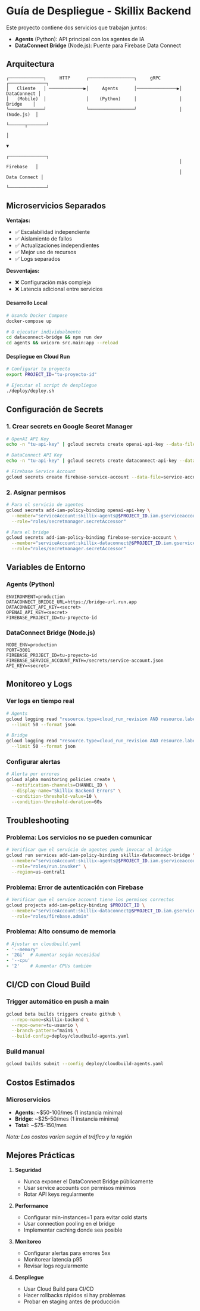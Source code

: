 # Guía de Despliegue - Skillix Backend

Este proyecto contiene dos servicios que trabajan juntos:
- **Agents** (Python): API principal con los agentes de IA
- **DataConnect Bridge** (Node.js): Puente para Firebase Data Connect

## Arquitectura

```
┌─────────────┐     HTTP      ┌─────────────────┐     gRPC       ┌──────────────┐
│   Cliente   │ ─────────────▶│     Agents      │───────────────▶│  DataConnect │
│   (Mobile)  │               │    (Python)     │                │    Bridge    │
└─────────────┘               └─────────────────┘                │   (Node.js)  │
                                                                 └──────┬───────┘
                                                                        │
                                                                        ▼
                                                                 ┌──────────────┐
                                                                 │   Firebase   │
                                                                 │ Data Connect │
                                                                 └──────────────┘
```

## Microservicios Separados

**Ventajas:**
- ✅ Escalabilidad independiente
- ✅ Aislamiento de fallos
- ✅ Actualizaciones independientes
- ✅ Mejor uso de recursos
- ✅ Logs separados

**Desventajas:**
- ❌ Configuración más compleja
- ❌ Latencia adicional entre servicios

#### Desarrollo Local
```bash
# Usando Docker Compose
docker-compose up

# O ejecutar individualmente
cd dataconnect-bridge && npm run dev
cd agents && uvicorn src.main:app --reload
```

#### Despliegue en Cloud Run
```bash
# Configurar tu proyecto
export PROJECT_ID="tu-proyecto-id"

# Ejecutar el script de despliegue
./deploy/deploy.sh
```

## Configuración de Secrets

### 1. Crear secrets en Google Secret Manager
```bash
# OpenAI API Key
echo -n "tu-api-key" | gcloud secrets create openai-api-key --data-file=-

# DataConnect API Key
echo -n "tu-api-key" | gcloud secrets create dataconnect-api-key --data-file=-

# Firebase Service Account
gcloud secrets create firebase-service-account --data-file=service-account.json
```

### 2. Asignar permisos
```bash
# Para el servicio de agentes
gcloud secrets add-iam-policy-binding openai-api-key \
  --member="serviceAccount:skillix-agents@$PROJECT_ID.iam.gserviceaccount.com" \
  --role="roles/secretmanager.secretAccessor"

# Para el bridge
gcloud secrets add-iam-policy-binding firebase-service-account \
  --member="serviceAccount:skillix-dataconnect@$PROJECT_ID.iam.gserviceaccount.com" \
  --role="roles/secretmanager.secretAccessor"
```

## Variables de Entorno

### Agents (Python)
```env
ENVIRONMENT=production
DATACONNECT_BRIDGE_URL=https://bridge-url.run.app
DATACONNECT_API_KEY=<secret>
OPENAI_API_KEY=<secret>
FIREBASE_PROJECT_ID=tu-proyecto-id
```

### DataConnect Bridge (Node.js)
```env
NODE_ENV=production
PORT=3001
FIREBASE_PROJECT_ID=tu-proyecto-id
FIREBASE_SERVICE_ACCOUNT_PATH=/secrets/service-account.json
API_KEY=<secret>
```

## Monitoreo y Logs

### Ver logs en tiempo real
```bash
# Agents
gcloud logging read "resource.type=cloud_run_revision AND resource.labels.service_name=skillix-agents" \
  --limit 50 --format json

# Bridge
gcloud logging read "resource.type=cloud_run_revision AND resource.labels.service_name=skillix-dataconnect-bridge" \
  --limit 50 --format json
```

### Configurar alertas
```bash
# Alerta por errores
gcloud alpha monitoring policies create \
  --notification-channels=CHANNEL_ID \
  --display-name="Skillix Backend Errors" \
  --condition-threshold-value=10 \
  --condition-threshold-duration=60s
```

## Troubleshooting

### Problema: Los servicios no se pueden comunicar
```bash
# Verificar que el servicio de agentes puede invocar al bridge
gcloud run services add-iam-policy-binding skillix-dataconnect-bridge \
  --member="serviceAccount:skillix-agents@$PROJECT_ID.iam.gserviceaccount.com" \
  --role="roles/run.invoker" \
  --region=us-central1
```

### Problema: Error de autenticación con Firebase
```bash
# Verificar que el service account tiene los permisos correctos
gcloud projects add-iam-policy-binding $PROJECT_ID \
  --member="serviceAccount:skillix-dataconnect@$PROJECT_ID.iam.gserviceaccount.com" \
  --role="roles/firebase.admin"
```

### Problema: Alto consumo de memoria
```yaml
# Ajustar en cloudbuild.yaml
- '--memory'
- '2Gi'  # Aumentar según necesidad
- '--cpu'
- '2'    # Aumentar CPUs también
```

## CI/CD con Cloud Build

### Trigger automático en push a main
```bash
gcloud beta builds triggers create github \
  --repo-name=skillix-backend \
  --repo-owner=tu-usuario \
  --branch-pattern=^main$ \
  --build-config=deploy/cloudbuild-agents.yaml
```

### Build manual
```bash
gcloud builds submit --config deploy/cloudbuild-agents.yaml
```

## Costos Estimados

### Microservicios
- **Agents**: ~$50-100/mes (1 instancia mínima)
- **Bridge**: ~$25-50/mes (1 instancia mínima)
- **Total**: ~$75-150/mes

*Nota: Los costos varían según el tráfico y la región*

## Mejores Prácticas

1. **Seguridad**
   - Nunca exponer el DataConnect Bridge públicamente
   - Usar service accounts con permisos mínimos
   - Rotar API keys regularmente

2. **Performance**
   - Configurar min-instances=1 para evitar cold starts
   - Usar connection pooling en el bridge
   - Implementar caching donde sea posible

3. **Monitoreo**
   - Configurar alertas para errores 5xx
   - Monitorear latencia p95
   - Revisar logs regularmente

4. **Despliegue**
   - Usar Cloud Build para CI/CD
   - Hacer rollbacks rápidos si hay problemas
   - Probar en staging antes de producción 